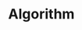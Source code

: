 ---
layout: category
type: category
title: Algorithm
slug: algorithm
sidebar: true
order: 2
tags: [Concept,Problem,Study]
description: >
---